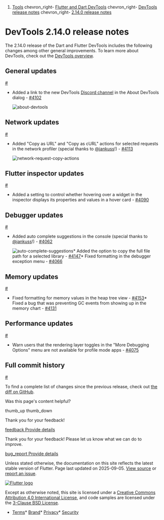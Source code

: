 1. [Tools](/tools) chevron\_right- [Flutter and Dart DevTools](/tools/devtools) chevron\_right- [DevTools release notes](/tools/devtools/release-notes) chevron\_right- [2.14.0 release notes](/tools/devtools/release-notes/release-notes-2.14.0)

DevTools 2.14.0 release notes
=============================

The 2.14.0 release of the Dart and Flutter DevTools includes the following changes among other general improvements. To learn more about DevTools, check out the [DevTools overview](https://docs.flutter.dev/tools/devtools).

General updates
---------------

[#](#general-updates)

* Added a link to the new DevTools [Discord channel](https://discord.com/channels/608014603317936148/958862085297672282) in the About DevTools dialog - [#4102](https://github.com/flutter/devtools/pull/4102)

  ![about-devtools](/tools/devtools/release-notes/images-2.14.0/image1.png "about devtools")

Network updates
---------------

[#](#network-updates)

* Added "Copy as URL" and "Copy as cURL" actions for selected requests in the network profiler (special thanks to [@jankuss](https://github.com/jankuss)!) - [#4113](https://github.com/flutter/devtools/pull/4113)

  ![network-request-copy-actions](/tools/devtools/release-notes/images-2.14.0/image2.png "network request copy actions")

Flutter inspector updates
-------------------------

[#](#flutter-inspector-updates)

* Added a setting to control whether hovering over a widget in the inspector displays its properties and values in a hover card - [#4090](https://github.com/flutter/devtools/pull/4090)

Debugger updates
----------------

[#](#debugger-updates)

* Added auto complete suggestions in the console (special thanks to [@jankuss](https://github.com/jankuss)!) - [#4062](https://github.com/flutter/devtools/pull/4062)

  ![auto-complete-suggestions](/tools/devtools/release-notes/images-2.14.0/image3.png "auto complete suggestions")* Added the option to copy the full file path for a selected library - [#4147](https://github.com/flutter/devtools/pull/4147)* Fixed formatting in the debugger exception menu - [#4066](https://github.com/flutter/devtools/pull/4066)

Memory updates
--------------

[#](#memory-updates)

* Fixed formatting for memory values in the heap tree view - [#4153](https://github.com/flutter/devtools/pull/4153)* Fixed a bug that was preventing GC events from showing up in the memory chart - [#4131](https://github.com/flutter/devtools/pull/4131)

Performance updates
-------------------

[#](#performance-updates)

* Warn users that the rendering layer toggles in the "More Debugging Options" menu are not available for profile mode apps - [#4075](https://github.com/flutter/devtools/pull/4075)

Full commit history
-------------------

[#](#full-commit-history)

To find a complete list of changes since the previous release, check out [the diff on GitHub](https://github.com/flutter/devtools/compare/v2.13.1...v2.14.0).

Was this page's content helpful?

thumb\_up thumb\_down

Thank you for your feedback!

 [feedback Provide details](https://github.com/flutter/website/issues/new?template=1_page_issue.yml&&page-url=https://docs.flutter.dev/tools/devtools/release-notes/release-notes-2.14.0/&page-source=https://github.com/flutter/website/tree/main/src/content/tools/devtools/release-notes/release-notes-2.14.0.md)

Thank you for your feedback! Please let us know what we can do to improve.

 [bug\_report Provide details](https://github.com/flutter/website/issues/new?template=1_page_issue.yml&&page-url=https://docs.flutter.dev/tools/devtools/release-notes/release-notes-2.14.0/&page-source=https://github.com/flutter/website/tree/main/src/content/tools/devtools/release-notes/release-notes-2.14.0.md)

Unless stated otherwise, the documentation on this site reflects the latest stable version of Flutter. Page last updated on 2025-09-05. [View source](https://github.com/flutter/website/tree/main/src/content/tools/devtools/release-notes/release-notes-2.14.0.md) or [report an issue](https://github.com/flutter/website/issues/new?template=1_page_issue.yml&&page-url=https://docs.flutter.dev/tools/devtools/release-notes/release-notes-2.14.0/&page-source=https://github.com/flutter/website/tree/main/src/content/tools/devtools/release-notes/release-notes-2.14.0.md "Report an issue with this page").

[![Flutter logo](/assets/images/branding/flutter/logo+text/horizontal/white.svg)](https://flutter.dev)

Except as otherwise noted, this site is licensed under a [Creative Commons Attribution 4.0 International License](https://creativecommons.org/licenses/by/4.0/), and code samples are licensed under the [3-Clause BSD License](https://opensource.org/licenses/BSD-3-Clause).

* [Terms](/tos "Terms of use")* [Brand](/brand "Brand usage guidelines")* [Privacy](https://policies.google.com/privacy "Privacy policy")* [Security](/security "Security philosophy and practices")

   